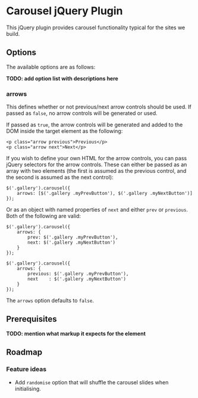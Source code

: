 # Carousel jQuery Plugin

This jQuery plugin provides carousel functionality typical for the sites we build.

## Options

The available options are as follows:

**TODO: add option list with descriptions here**

### arrows

This defines whether or not previous/next arrow controls should be used. If passed as `false`, no arrow controls will be generated or used.

If passed as `true`, the arrow controls will be generated and added to the DOM inside the target element as the following:

	<p class="arrow previous">Previous</p>
	<p class="arrow next">Next</p>

If you wish to define your own HTML for the arrow controls, you can pass jQuery selectors for the arrow controls. These can either be passed as an array with two elements (the first is assumed as the previous control, and the second is assumed as the next control):

	$('.gallery').carousel({
		arrows: [$('.gallery .myPrevButton'), $('.gallery .myNextButton')]
	});

Or as an object with named properties of `next` and either `prev` or `previous`. Both of the following are valid:

	$('.gallery').carousel({
		arrows: {
			prev: $('.gallery .myPrevButton'),
			next: $('.gallery .myNextButton')
		}
	});

	$('.gallery').carousel({
		arrows: {
			previous: $('.gallery .myPrevButton'),
			next    : $('.gallery .myNextButton')
		}
	});

The `arrows` option defaults to `false`.

## Prerequisites

**TODO: mention what markup it expects for the element**

## Roadmap

### Feature ideas

* Add `randomise` option that will shuffle the carousel slides when initialising.